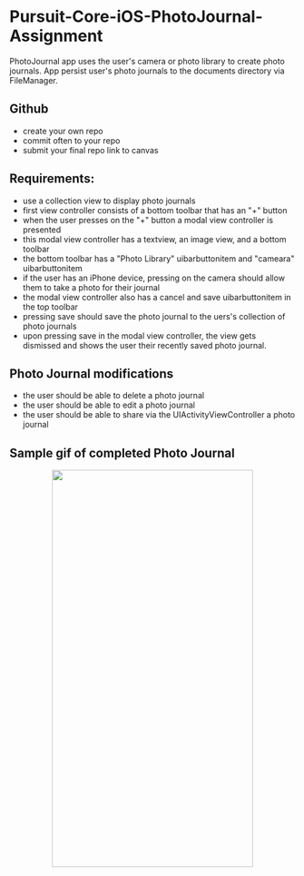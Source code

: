 # Pursuit-Core-iOS-PhotoJournal-Assignment
PhotoJournal app uses the user's camera or photo library to create photo journals. App persist user's photo journals to the documents directory via FileManager.

## Github

- create your own repo
- commit often to your repo
- submit your final repo link to canvas

## Requirements: 

- use a collection view to display photo journals
- first view controller consists of a bottom toolbar that has an "+" button
- when the user presses on the "+" button a modal view controller is presented 
- this modal view controller has a textview, an image view, and a bottom toolbar
- the bottom toolbar has a "Photo Library" uibarbuttonitem and "cameara" uibarbuttonitem 
- if the user has an iPhone device, pressing on the camera should allow them to take a photo for their journal 
- the modal view controller also has a cancel and save uibarbuttonitem in the top toolbar
- pressing save should save the photo journal to the uers's collection of photo journals
- upon pressing save in the modal view controller, the view gets dismissed and shows the user their recently saved photo journal. 

## Photo Journal modifications 

- the user should be able to delete a photo journal 
- the user should be able to edit a photo journal 
- the user should be able to share via the UIActivityViewController a photo journal

## Sample gif of completed Photo Journal 

<p align="center">
  <img src="https://github.com/joinpursuit/Pursuit-Core-iOS-PhotoJournal-Assignment/blob/master/Images/photo-journal.gif" height="700" width="354" />
<p>

